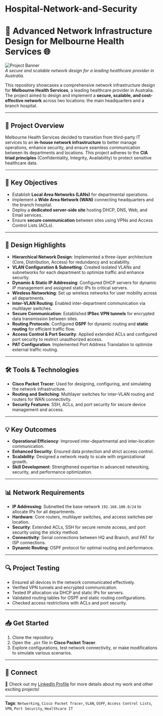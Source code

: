 # Hospital-Network-and-Security
# 🚀 Advanced Network Infrastructure Design for Melbourne Health Services 🌐

![Project Banner](path/to/your/image.jpg)  
*A secure and scalable network design for a leading healthcare provider in Australia.*

This repository showcases a comprehensive network infrastructure design for **Melbourne Health Services**, a leading healthcare provider in Australia. The project aimed to design and implement a **secure, scalable, and cost-effective network** across two locations: the main headquarters and a branch hospital.

---

## 🏥 **Project Overview**
Melbourne Health Services decided to transition from third-party IT services to an **in-house network infrastructure** to better manage operations, enhance security, and ensure seamless communication between its departments and locations. This project adheres to the **CIA triad principles** (Confidentiality, Integrity, Availability) to protect sensitive healthcare data.

---

## 🎯 **Key Objectives**
- Establish **Local Area Networks (LANs)** for departmental operations.
- Implement a **Wide Area Network (WAN)** connecting headquarters and the branch hospital.
- Deploy a **dedicated server-side site** hosting DHCP, DNS, Web, and Email services.
- Ensure **secure communication** between sites using VPNs and Access Control Lists (ACLs).

---

## 📌 **Design Highlights**
- **Hierarchical Network Design**: Implemented a three-layer architecture (Core, Distribution, Access) for redundancy and scalability.
- **VLAN Configuration & Subnetting**: Created isolated VLANs and subnetworks for each department to optimize traffic and enhance security.
- **Dynamic & Static IP Addressing**: Configured DHCP servers for dynamic IP management and assigned static IPs to critical servers.
- **Wireless Networking**: Set up wireless networks for user mobility across all departments.
- **Inter-VLAN Routing**: Enabled inter-department communication via multilayer switches.
- **Secure Communication**: Established **IPSec VPN tunnels** for encrypted data transmission between sites.
- **Routing Protocols**: Configured **OSPF** for dynamic routing and **static routing** for efficient traffic flow.
- **Access Control & Port Security**: Applied extended ACLs and configured port security to restrict unauthorized access.
- **PAT Configuration**: Implemented Port Address Translation to optimize external traffic routing.

---

## 🛠️ **Tools & Technologies**
- **Cisco Packet Tracer**: Used for designing, configuring, and simulating the network infrastructure.
- **Routing and Switching**: Multilayer switches for inter-VLAN routing and routers for WAN connectivity.
- **Security Features**: SSH, ACLs, and port security for secure device management and access.

---

## 💡 **Key Outcomes**
- **Operational Efficiency**: Improved inter-departmental and inter-location communication.
- **Enhanced Security**: Ensured data protection and strict access control.
- **Scalability**: Designed a network ready to scale with organizational growth.
- **Skill Development**: Strengthened expertise in advanced networking, security, and performance optimization.

---

## 📊 **Network Requirements**
- **IP Addressing**: Subnetted the base network `192.168.100.0/24` to allocate IPs for all departments.
- **Hardware**: Core routers, multilayer switches, and access switches per location.
- **Security**: Extended ACLs, SSH for secure remote access, and port security using the sticky method.
- **Connectivity**: Serial connections between HQ and Branch, and PAT for ISP connections.
- **Dynamic Routing**: OSPF protocol for optimal routing and performance.

---

## 🔍 **Project Testing**
- Ensured all devices in the network communicated effectively.
- Verified VPN tunnels and encrypted communication.
- Tested IP allocation via DHCP and static IPs for servers.
- Validated routing tables for OSPF and static routing configurations.
- Checked access restrictions with ACLs and port security.

---

## 📥 **Get Started**
1. Clone the repository.
2. Open the `.pkt` file in **Cisco Packet Tracer**.
3. Explore configurations, test network connectivity, or make modifications to simulate various scenarios.

---

## 🤝 **Connect**
🌟 Check out my [LinkedIn Profile](https://www.linkedin.com/in/gokulnath-s2004/) for more details about my work and other exciting projects!  

---

**Tags**: `Networking`, `Cisco Packet Tracer`, `VLAN`, `OSPF`, `Access Control Lists`, `VPN`, `Port Security`, `Healthcare IT`

